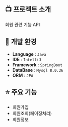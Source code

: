 ##  :tv: 프로젝트 소개

회원 관련 기능 API

## 🔧 개발 환경

- **Language** : `Java`
- **IDE**  : `IntelliJ`
- **Framework** : `SpringBoot`
- **DataBase** : `Mysql 8.0.36`
- **ORM** : `JPA`

## ⭐️ 주요 기능
- 회원가입
- 회원조회(페이징처리)
- 회원정보
